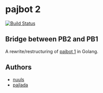 # pajbot 2

[![Build Status](https://travis-ci.org/pajlada/pajbot2.svg?branch=bridge)](https://travis-ci.org/pajlada/pajbot2)

## Bridge between PB2 and PB1

A rewrite/restructuring of [pajbot 1](https://github.com/pajlada/pajbot) in Golang.

## Authors
 * [nuuls](https://github.com/nuuls)
 * [pajlada](https://github.com/pajlada)
